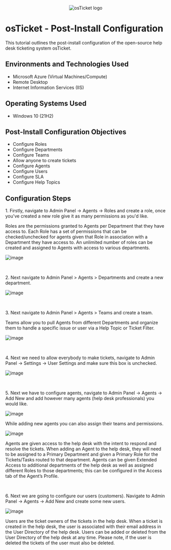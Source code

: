 <p align="center">
<img src="https://i.imgur.com/Clzj7Xs.png" alt="osTicket logo"/>
</p>

<h1>osTicket - Post-Install Configuration</h1>
This tutorial outlines the post-install configuration of the open-source help desk ticketing system osTicket.<br />

<h2>Environments and Technologies Used</h2>

- Microsoft Azure (Virtual Machines/Compute)
- Remote Desktop
- Internet Information Services (IIS)

<h2>Operating Systems Used </h2>

- Windows 10</b> (21H2)

<h2>Post-Install Configuration Objectives</h2>

- Configure Roles
- Configure Departments
- Configure Teams
- Allow anyone to create tickets
- Configure Agents
- Configure Users
- Configure SLA
- Configure Help Topics

<h2>Configuration Steps</h2>

<p>
1. Firstly, navigate to Admin Panel -> Agents -> Roles and create a role, once you've created a new role give it as many permissions as you'd like.
</p>
<p>Roles are the permissions granted to Agents per Department that they have access to. Each Role has a set of permissions that can be checked/unchecked for agents given that Role in association with a Department they have access to. An unlimited number of roles can be created and assigned to Agents with access to various departments.</p>

![image](https://github.com/DevinWilliamsIT/post-install-config/assets/155914712/b4ebb80f-b5b1-4a72-b0e8-141ea0ffd094)

<br />

<p>
2. Next navigate to Admin Panel > Agents > Departments and create a new department.
</p>


![image](https://github.com/DevinWilliamsIT/post-install-config/assets/155914712/79aec968-689f-428f-bdda-ba058f3dfeff)

<br />

<p>
3. Next navigate to Admin Panel > Agents > Teams and create a team.
</p>
<p>Teams allow you to pull Agents from different Departments and organize them to handle a specific issue or user via a Help Topic or Ticket Filter.</p>

![image](https://github.com/DevinWilliamsIT/post-install-config/assets/155914712/372dcb3b-d4e5-4134-838b-332b7a8f5093)

<br />

<p>
  4. Next we need to allow everybody to make tickets, navigate to Admin Panel -> Settings -> User Settings and make sure this box is unchecked.
</p>

![image](https://github.com/DevinWilliamsIT/post-install-config/assets/155914712/9be33c6e-b7af-47ad-9922-df6cc2c96da4)

<br />

<p>
  5. Next we have to configure agents, navigate to Admin Panel -> Agents -> Add New and add however many agents (help desk professionals) you would like.
</p>

![image](https://github.com/DevinWilliamsIT/post-install-config/assets/155914712/5a4646c8-fdd4-4ce0-a312-dff0e3794386)

<p>
  While adding new agents you can also assign their teams and permissions.
</p>

![image](https://github.com/DevinWilliamsIT/post-install-config/assets/155914712/6bed7813-a47e-41b7-9f4c-a01110f23c0f)

<p>
  Agents are given access to the help desk with the intent to respond and resolve the tickets. When adding an Agent to the help desk, they will need to be assigned to a Primary Department and given a Primary Role for the Tickets/Tasks routed to that department. Agents can be given Extended Access to additional departments of the help desk as well as assigned different Roles to those departments; this can be configured in the Access tab of the Agent’s Profile.
</p>

<br />

<p>
  6. Next we are going to configure our users (customers). Navigate to Admin Panel -> Agents -> Add New and create some new users.
</p>

![image](https://github.com/DevinWilliamsIT/post-install-config/assets/155914712/014cd259-94e4-40e5-b55d-99442593bee0)

<p>
  Users are the ticket owners of the tickets in the help desk. When a ticket is created in the help desk, the user is associated with their email address in the User Directory of the help desk. Users can be added or deleted from the User Directory of the help desk at any time. Please note, if the user is deleted the tickets of the user must also be deleted.
</p>







